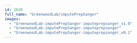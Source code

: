 ```yaml
---
id: 1630
full_name: "GreenwoodLab/imputePrepSanger"
images: 
  - "GreenwoodLab-imputePrepSanger-imputeprepsanger_v1.0"
  - "GreenwoodLab-imputePrepSanger-imputeprepsanger"
  - "GreenwoodLab-imputePrepSanger-imputeprepsanger_v0.1"
---
```

